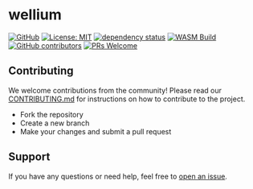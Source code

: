 # wellium

[![GitHub](https://img.shields.io/badge/github-by--The--Lindemans/wellium-8da0cb?style=for-the-badge&labelColor=007fff&logo=github)](https://github.com/by-The-Lindemans/wellium)
[![License: MIT](https://img.shields.io/badge/License-MPLv2-blue.svg?style=for-the-badge)](https://opensource.org/licenses/MPL-2-0)
[![dependency status](https://deps.rs/repo/github/by-The-Lindemans/wellium/status.svg?style=for-the-badge)](https://deps.rs/repo/github/by-The-Lindemans/wellium) <!---[![GitHub release](https://img.shields.io/github/release/by-The-Lindemans/wellium.svg?style=for-the-badge)](https://github.com/by-The-Lindemans/wellium/releases)--->
[![WASM Build](https://img.shields.io/github/actions/workflow/status/by-The-Lindemans/wellium/deploy.yml?branch=main&style=for-the-badge)](https://github.com/by-The-Lindemans/wellium/actions/workflows/deploy.yml)
[![GitHub contributors](https://img.shields.io/github/contributors/by-The-Lindemans/wellium.svg?style=for-the-badge)](https://github.com/by-The-Lindemans/wellium/graphs/contributors)
[![PRs Welcome](https://img.shields.io/badge/PRs-welcome-brightgreen.svg?style=for-the-badge)](http://makeapullrequest.com)


## Contributing

We welcome contributions from the community! Please read our [CONTRIBUTING.md](CONTRIBUTING.md) for instructions on how to contribute to the project.

- Fork the repository
- Create a new branch
- Make your changes and submit a pull request


## Support

If you have any questions or need help, feel free to [open an issue](https://github.com/by-The-Lindemans/wellium/issues).
